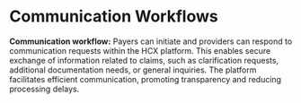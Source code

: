# Communication Workflows

**Communication workflow:** Payers can initiate and providers can respond to communication requests within the HCX platform. This enables secure exchange of information related to claims, such as clarification requests, additional documentation needs, or general inquiries. The platform facilitates efficient communication, promoting transparency and reducing processing delays.
